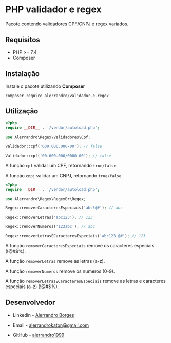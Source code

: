 # PHP validador e regex

Pacote contendo validadores CPF/CNPJ e regex variados.

## Requisitos 
- PHP >= 7.4
- Composer

## Instalação
Instale o pacote utilizando **Composer**
```
composer require alerrandro/validador-e-regex
```


## Utilização
```php
<?php
require __DIR__ . '/vendor/autoload.php';

use Alerrandro\Regex\Validadores\Cpf;

Validador::cpf('000.000.000-00'); // false

Validador::cpf('00.000.000/0000-00'); // false

```

A função ```cpf``` validar um CPF, retornando ```true/false```.

A função ```cnpj``` validar um CNPJ, retornando ```true/false```.

```php
<?php
require __DIR__ . '/vendor/autoload.php';

use Alerrandro\Regex\RegexBr\Regex;

Regex::removerCaracteresEspeciais('abc!@#'); // abc

Regex::removerLetras('abc123'); // 123

Regex::removerNumeros('123abc'); // abc

Regex::removerLetrasECaracteresEspeciais('abc123!@#'); // 123
```

A função ```removerCaracteresEspeciais``` remove os caracteres especiais (!@#$%).

A função ```removerLetras``` remove as letras (a-z).

A função ```removerNumeros``` remove os numeros (0-9).

A função ```removerLetrasECaracteresEspeciais``` remove as letras e caracteres especiais (a-z) (!@#$%).

## Desenvolvedor

- Linkedin - [Alerrandro Borges](https://www.linkedin.com/in/alerrandro-borges-b45a6a1a1/)
- Email - [alerrandrokaton@gmail.com](mailto:alerrandrokaton@gmail.com)

- GitHub - [alerrandro1999](https://github.com/alerrandro1999)

